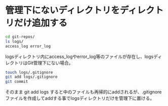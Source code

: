 ﻿# 管理下にないディレクトリをディレクトリだけ追加する

```bash
cd git-repos/
ls logs/
access_log error_log
```

logsディレクトリ内にaccess_logやerror_log等のファイルが存在し、logsディレクトリはGit管理下にない場合。

```bash
touch logs/.gitignore
git add logs/.gitignore
git commit
```

そのまま git add logs すると中のファイルも再帰的にaddされるが、.gitignoreファイルを作成してaddする事でlogsディレクトリだけを管理下に置ける。
